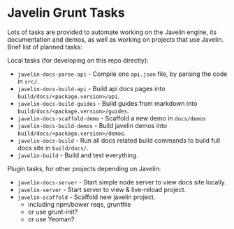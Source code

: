 # Javelin Grunt Tasks #

Lots of tasks are provided to automate working on the Javelin engine, its documentation and demos, as
well as working on projects that use Javelin.  Brief list of planned tasks:

Local tasks (for developing on this repo directly):

* `javelin-docs-parse-api` - Compile one `api.json` file, by parsing the code in `src/`.
* `javelin-docs-build-api` - Build api docs pages into `build/docs/<package.version>/api`.
* `javelin-docs-build-guides` - Build guides from markdown into `build/docs/<package.version>/guides`.
* `javelin-docs-scaffold-demo` - Scaffold a new demo in `docs/demos`
* `javelin-docs-build-demos` - Build javelin demos into `build/docs/<package.version>/demos`.
* `javelin-docs-build` - Run all docs related build commands to build full docs site in `build/docs/`.
* `javelin-build` - Build and test everything.

Plugin tasks, for other projects depending on Javelin:

* `javelin-docs-server` - Start simple node server to view docs site locally.
* `javelin-server` - Start server to view & live-reload project.
* `javelin-scaffold` - Scaffold new javelin project.
  * including npm/bower reqs, gruntfile
  * or use grunt-init?
  * or use Yeoman?